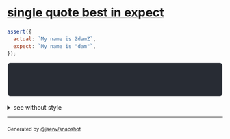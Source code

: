 # [single quote best in expect](../../quote.test.js#L20)

```js
assert({
  actual: `My name is ZdamZ`,
  expect: `My name is "dam"`,
});
```

![img](throw.svg)

<details>
  <summary>see without style</summary>

```console
AssertionError: actual and expect are different

actual: '"My name is ZdamZ"'
expect: 'My name is "dam"'
```

</details>


---

<sub>
  Generated by <a href="https://github.com/jsenv/core/tree/main/packages/independent/snapshot">@jsenv/snapshot</a>
</sub>
